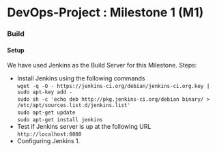 # DevOps-Project : Milestone 1 (M1)
### Build ###
#### Setup ####
We have used Jenkins as the Build Server for this Milestone. 
Steps:
* Install Jenkins using the following commands<br/>`wget -q -O - https://jenkins-ci.org/debian/jenkins-ci.org.key | sudo apt-key add - `<br/>
`sudo sh -c 'echo deb http://pkg.jenkins-ci.org/debian binary/ > /etc/apt/sources.list.d/jenkins.list'`<br/>
`sudo apt-get update `<br/>
`sudo apt-get install jenkins`
* Test if Jenkins server is up at the following URL<br/> `http://localhost:8080`
* Configuring Jenkins
  1. 
